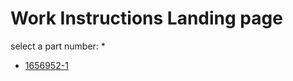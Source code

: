 # Work Instructions Landing page
  select a part number:
    * 
    
   -  [1656952-1](1656952-1.md)
